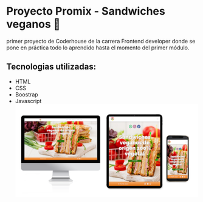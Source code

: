 #  Proyecto Promix - Sandwiches veganos 🥪
primer proyecto de Coderhouse de la carrera Frontend developer donde se pone en práctica todo lo aprendido hasta el momento del primer módulo.

## Tecnologias utilizadas:
* HTML
* CSS
* Boostrap
* Javascript
![Imagen de vista en 3 dispositivos](https://github.com/mabhyHs/proyecto-coder-promix/blob/master/asset/imagenGithub.png)
